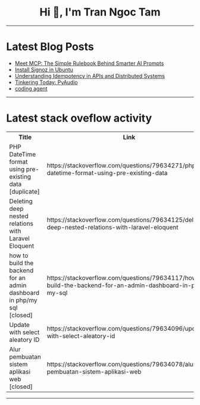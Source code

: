 <h1 align="center">Hi 👋, I'm Tran Ngoc Tam</h1>

---

# Latest Blog Posts 
<!-- BLOG-POST-LIST:START -->
- [Meet MCP: The Simple Rulebook Behind Smarter AI Prompts](https://dev.to/rijultp/meet-mcp-the-simple-rulebook-behind-smarter-ai-prompts-4g26)
- [Install Signoz in Ubuntu](https://dev.to/themodernpk/install-signoz-in-ubuntu-1i4o)
- [Understanding Idempotency in APIs and Distributed Systems](https://dev.to/msnmongare/understanding-idempotency-in-apis-and-distributed-systems-3afb)
- [Tinkering Today: PyAudio](https://dev.to/superultramax/tinkering-today-pyaudio-3ka0)
- [coding agent](https://dev.to/donnellycarroll/coding-agent-3j6j)
<!-- BLOG-POST-LIST:END -->

---

# Latest stack oveflow activity
<table>
  <tr><th>Title</th><th>Link</th></tr>
  <!-- STACKOVERFLOW:START --><tr><td>PHP DateTime format using pre-existing data [duplicate]</td><td>https://stackoverflow.com/questions/79634271/php-datetime-format-using-pre-existing-data</td></tr><tr><td>Deleting deep nested relations with Laravel Eloquent</td><td>https://stackoverflow.com/questions/79634125/deleting-deep-nested-relations-with-laravel-eloquent</td></tr><tr><td>how to build the backend for an admin dashboard in php/my sql [closed]</td><td>https://stackoverflow.com/questions/79634117/how-to-build-the-backend-for-an-admin-dashboard-in-php-my-sql</td></tr><tr><td>Update with select aleatory ID</td><td>https://stackoverflow.com/questions/79634096/update-with-select-aleatory-id</td></tr><tr><td>Alur pembuatan sistem aplikasi web [closed]</td><td>https://stackoverflow.com/questions/79634078/alur-pembuatan-sistem-aplikasi-web</td></tr><!-- STACKOVERFLOW:END -->
</table>

---


